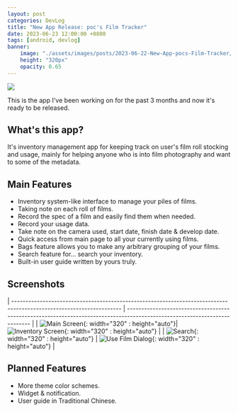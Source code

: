 ```yaml
---
layout: post
categories: DevLog
title: "New App Release: poc's Film Tracker"
date: 2023-06-23 12:00:00 +0800
tags: [android, devlog]
banner:
    image: "./assets/images/posts/2023-06-22-New-App-pocs-Film-Tracker/banner.png"
    height: "320px"
    opacity: 0.65
---
```


[![](/assets/images/posts/2023-06-22-New-App-pocs-Film-Tracker/banner2.png)](https://play.google.com/store/apps/details?id=com.perryoncrack.filmtracker)

This is the app I've been working on for the past 3 months and now it's ready to be released.

## What's this app?

It's inventory management app for keeping track on user's film roll stocking and usage, mainly for helping anyone who is into film photography and want to some of the metadata.

## Main Features

- Inventory system-like interface to manage your piles of films.
- Taking note on each roll of films.
- Record the spec of a film and easily find them when needed.
- Record your usage data.
- Take note on the camera used, start date, finish date & develop date.
- Quick access from main page to all your currently using films.
- Bags feature allows you to make any arbitrary grouping of your films.
- Search feature for... search your inventory.
- Built-in user guide written by yours truly.

## Screenshots

| -------------------------------------------------------------------------------------------------------------------- | -------------------------------------------------------------------------------------------------------------------------- |
| ![Main Screen](/assets/images/posts/2023-06-22-New-App-pocs-Film-Tracker/phone-01.png){: width="320" : height="auto"}| ![Inventory Screen](/assets/images/posts/2023-06-22-New-App-pocs-Film-Tracker/phone-02.png){: width="320" : height="auto"} |
| ![Search](/assets/images/posts/2023-06-22-New-App-pocs-Film-Tracker/phone-03.png){: width="320" : height="auto"}     | ![Use Film Dialog](/assets/images/posts/2023-06-22-New-App-pocs-Film-Tracker/phone-04.png){: width="320" : height="auto"}  |

## Planned Features

- More theme color schemes.
- Widget & notification.
- User guide in Traditional Chinese.

